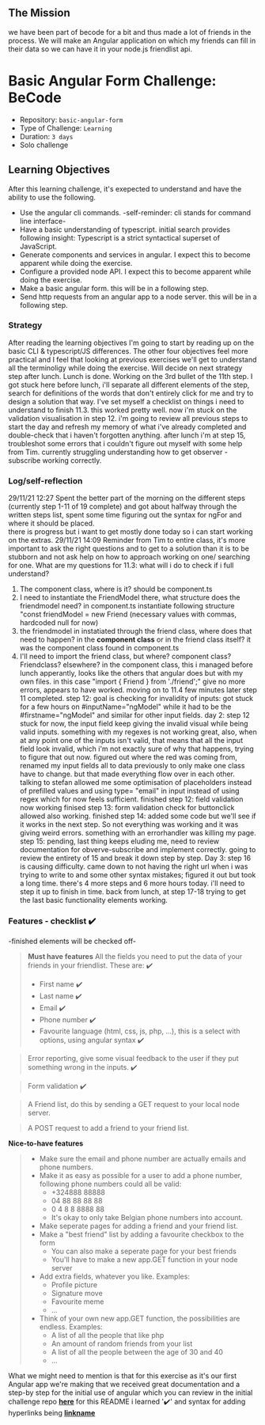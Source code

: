 ## The Mission
we have been part of becode for a bit and thus made a lot of friends in the process. We will make an Angular application on which my friends can fill in their data so we can have it in your node.js friendlist api.

# Basic Angular Form Challenge: BeCode

- Repository: `basic-angular-form`
- Type of Challenge: `Learning`
- Duration: `3 days`
- Solo challenge

## Learning Objectives 
After this learning challenge, it's exepected to understand and have the ability to use the following. 
- Use the angular cli commands. -self-reminder: cli stands for command line interface-
- Have a basic understanding of typescript.  initial search provides following insight: Typescript is a strict syntactical superset of JavaScript. 
- Generate components and services in angular. I expect this to become apparent while doing the exercise. 
- Configure a provided node API. I expect this to become apparent while doing the exercise. 
- Make a basic angular form. this will be in a following step. 
- Send http requests from an angular app to a node server. this will be in a following step. 

### Strategy
After reading the learning objectives I'm going to start by reading up on the basic CLI & typescript/JS differences. 
The other four objectives feel more practical and I feel that looking at previous exercises we'll get to understand all the terminoligy while doing the exercise. 
Will decide on next strategy step after lunch. 
Lunch is done. Working on the 3rd bullet of the 11th step. I got stuck here before lunch, i'll separate all different elements of the step, search for definitions of the words that don't entirely click for me and try to design a solution that way. 
I've set myself a checklist on things i need to understand to finish 11.3. this worked pretty well. 
now i'm stuck on the validation visualisation in step 12. i'm going to review all previous steps to start the day and refresh my memory of what i've already completed and double-check that i haven't forgotten anything. 
after lunch i'm at step 15, troubleshot some errors that i couldn't figure out myself with some help from Tim. 
currently struggling understanding how to get observer - subscribe working correctly. 


### Log/self-reflection
29/11/21 12:27  Spent the better part of the morning on the different steps (currently step 1-11 of 19 complete) and got about halfway through the written steps list, spent some time figuring out the syntax for ngFor and where it should be placed.  
there is progress but i want to get mostly done today so i can start working on the extras. 
29/11/21 14:09 Reminder from Tim to entire class, it's more important to ask the right questions and to get to a solution than it is to be stubborn and not ask help on how to approach working on one/ searching for one. 
What are my questions for 11.3: what will i do to check if i full understand? 
1. The component class, where is it? should be component.ts 
2. I need to instantiate the FriendModel there, what structure does the friendmodel need? in component.ts instantiate following structure "const friendModel = new Friend (necessary values with commas, hardcoded null for now)
3. the friendmodel in instatiated through the friend class, where does that need to happen? in the __component class__ or in the friend class itself?  it was the component class found in component.ts
4. I'll need to import the friend class, but where? component class? Friendclass? elsewhere? in the component class, this i managed before lunch apperantly, looks like the others that angular does but with my own files. in this case "import { Friend } from './friend';"
give no more errors, appears to have worked. moving on to 11.4
few minutes later step 11 completed. 
step 12: goal is checking for invalidity of inputs:
got stuck for a few hours on #inputName="ngModel" while it had to be the #firstname="ngModel" and similar for other input fields. 
day 2: step 12 stuck for now, the input field keep giving the invalid visual while being valid inputs. something with my regexes is not working great, also, when at any point one of the inputs isn't valid, that means that all the input field look invalid, which i'm not exactly sure of why that happens, trying to figure that out now. figured out where the red was coming from, renamed my input fields all to data previously to only make one class have to change. but that made everything flow over in each other. talking to stefan allowed me some optimisation of placeholders instead of prefilled values and using type= "email" in input instead of using regex which for now feels sufficient. 
finished step 12: field validation now working
finised step 13: form validation check for buttonclick allowed also working. 
finished step 14: added some code but we'll see if it works in the next step. So not everything was working and it was giving weird errors. something with an errorhandler was killing my page. 
step 15: pending, last thing keeps eluding me, need to review documentation for obverve-subscribe and implement correctly. 
going to review the entirety of 15 and break it down step by step. 
Day 3: step 16 is causing difficulty. came down to not having the right url when i was trying to write to and some other syntax mistakes; figured it out but took a long time. there's 4 more steps and 6 more hours today. i'll need to step it up to finish in time. 
back from lunch,  at step 17-18 trying to get the last basic functionality elements working. 

### Features - checklist :heavy_check_mark:
-finished elements will be checked off-
>__Must have features__
>All the fields you need to put the data of your friends in your friendlist. These are: :heavy_check_mark:
>- First name :heavy_check_mark:
>- Last name :heavy_check_mark:
>- Email :heavy_check_mark: 
>- Phone number :heavy_check_mark: 
>- Favourite language (html, css, js, php, ...), this is a select with options, using angular syntax :heavy_check_mark:

>Error reporting, give some visual feedback to the user if they put something wrong in the inputs.  :heavy_check_mark:  

>Form validation :heavy_check_mark: 

>A Friend list, do this by sending a GET request to your local node server. 

>A POST request to add a friend to your friend list. 


__Nice-to-have features__
>- Make sure the email and phone number are actually emails and phone numbers.
>- Make it as easy as possible for a user to add a phone number, following phone numbers could all be valid:
>    - +324888 88888
>    - 04 88 88 88 88
>    - 0      4 8     8 8888 88
>    - It's okay to only take Belgian phone numbers into account.
>- Make seperate pages for adding a friend and your friend list.
>- Make a "best friend" list by adding a favourite checkbox to the form
>    - You can also make a seperate page for your best friends
>    - You'll have to make a new app.GET function in your node server
>- Add extra fields, whatever you like. Examples:
>    - Profile picture
>    - Signature move
>    - Favourite meme
>    - ...
>- Think of your own new app.GET function, the possibilities are endless. Examples:
>    - A list of all the people that like php
>    - An amount of random friends from your list
>    - A list of all the people between the age of 30 and 40
>    - ...

What we might need to mention is that for this exercise as it's our first Angular app we're making that we received great documentation and a step-by step for the initial use of angular which you can review in the initial challenge repo [__here__](https://github.com/becodeorg/ANT-Lamarr-5.34/tree/fffc56a288a6d83f400d775589f910472fa12220/2.The-Hill/angular/intro)
for this README i learned 
':heavy_check_mark:' 
and syntax for adding hyperlinks being 
[__linkname__](linkurl)
